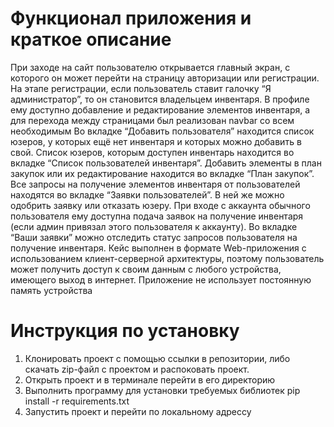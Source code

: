# Функционал приложения и краткое описание
При заходе на сайт пользователю открывается главный экран, с которого он может перейти на страницу авторизации или регистрации. На этапе регистрации, если пользователь ставит галочку “Я администратор”, то он становится владельцем инвентаря. В профиле ему доступно добавление и редактирование элементов инвентаря, а для перехода между страницами был реализован navbar со всем необходимым
Во вкладке “Добавить пользователя” находится список юзеров, у которых ещё нет инвентаря и которых можно добавить в свой. Список юзеров, которым доступен инвентарь находится во вкладке “Список пользователей инвентаря”. Добавить элементы в план закупок или их редактирование находится во вкладке “План закупок”. Все запросы на получение элементов инвентаря от пользователей находятся во вкладке “Заявки пользователей”. В ней же можно одобрить заявку или отказать юзеру.
При входе с аккаунта обычного пользователя ему доступна подача заявок на получение инвентаря (если админ привязал этого пользователя к аккаунту). Во вкладке “Ваши заявки” можно отследить статус запросов пользователя на получение инвентаря.
Кейс выполнен в формате Web-приложения с использованием клиент-серверной архитектуры, поэтому пользователь может получить доступ к своим данным с любого устройства, имеющего выход в интернет. Приложение не использует постоянную память устройства
# Инструкция по установку
1) Клонировать проект с помощью ссылки в репозитории, либо скачать zip-файл с проектом и распоковать проект.
2) Открыть проект и в терминале перейти в его директорию
3) Выполнить программу для установки требуемых библиотек
   pip install -r requirements.txt
4) Запустить проект и перейти по локальному адрессу

